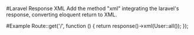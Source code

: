 #Laravel Response XML
Add the method "xml" integrating the laravel's response, converting eloquent return to XML.

#Example
Route::get('/', function () {
    return response()->xml(User::all());
});
